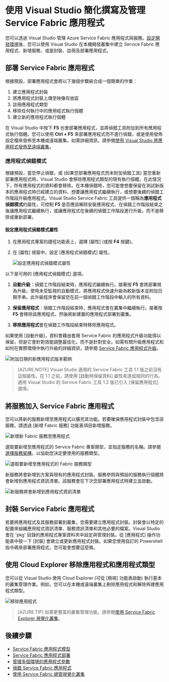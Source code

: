 <properties
   pageTitle="在 Visual Studio 中管理應用程式 | Microsoft Azure"
   description="使用 Visual Studio 來建立、開發、封裝、部署和偵錯 Service Fabric 應用程式和服務。"
   services="service-fabric"
   documentationCenter=".net"
   authors="seanmck"
   manager="timlt"
   editor=""/>

<tags
   ms.service="service-fabric"
   ms.devlang="dotnet"
   ms.topic="article"
   ms.tgt_pltfrm="na"
   ms.workload="na"
   ms.date="09/09/2016"
   ms.author="seanmck;mikhegn"/>

# 使用 Visual Studio 簡化撰寫及管理 Service Fabric 應用程式

您可以透過 Visual Studio 管理 Azure Service Fabric 應用程式與服務。[設定開發環境](service-fabric-get-started.md)後，您可以使用 Visual Studio 在本機開發叢集中建立 Service Fabric 應用程式、新增服務，或是封裝、註冊及部署應用程式。

## 部署 Service Fabric 應用程式

根據預設，部署應用程式會將以下幾個步驟結合成一個簡單的作業：

1. 建立應用程式封裝
2. 將應用程式封裝上傳至映像存放區
3. 註冊應用程式類型
4. 移除任何執行中的應用程式執行個體
5. 建立新的應用程式執行個體

在 Visual Studio 中按下 **F5** 也會部署應用程式，並將偵錯工具附加到所有應用程式執行個體。您可以使用 **Ctrl + F5** 來部署應用程式而不進行偵錯，或是使用發佈設定檔來發佈至本機或遠端叢集。如需詳細資訊，請參閱[使用 Visual Studio 將應用程式發佈至遠端叢集](service-fabric-publish-app-remote-cluster.md)。

### 應用程式偵錯模式

根據預設，當您停止偵錯，或 (如果您部署應用程式而未附加偵錯工具) 當您重新部署應用程式時，Visual Studio 會移除應用程式類型的現有執行個體。在此情況下，所有應用程式的資料都會移除。在本機偵錯時，您可能會想要保留在測試新版本的應用程式時已經建立的資料、想要讓應用程式繼續執行，或想要後續的偵錯工作階段升級應用程式。Visual Studio Service Fabric 工具提供一個稱為**應用程式偵錯模式**的屬性，可控制 **F5** 是否應該解除安裝應用程式、在偵錯工作階段結束之後讓應用程式繼續執行，或讓應用程式在後續的偵錯工作階段進行升級，而不是移除或重新部署。

#### 設定應用程式偵錯模式屬性

1. 在應用程式專案的捷徑功能表上，選擇 [屬性] \(或按 **F4** 按鍵)。
2. 在 [屬性] 視窗中，設定 [應用程式偵錯模式] 屬性。

    ![設定應用程式偵錯模式屬性][debugmodeproperty]

以下是可用的 [應用程式偵錯模式] 選項。

1. **自動升級**：偵錯工作階段結束時，應用程式繼續執行。接著按 **F5** 會將部署視為升級，使用未受監視的自動模式，將應用程式快速升級為較新版本並附加日期字串。此升級程序會保留您在前一個偵錯工作階段中輸入的所有資料。

2. **保留應用程式**︰偵錯工作階段結束時，應用程式會在叢集中繼續執行。接著按 **F5** 會移除該應用程式，然後將新建置的應用程式部署到叢集。

3. **移除應用程式**會在偵錯工作階段結束時移除應用程式。

如果使用 [自動升級]，資料會藉由套用 Service Fabric 的應用程式升級功能得以保留，但是它會針對效能調整最佳化，而不是針對安全。如需有關升級應用程式和如何在實際環境中執行升級的詳細資訊，請參閱 [Service Fabric 應用程式升級](service-fabric-application-upgrade.md)。

![附加日期的新應用程式版本範例][preservedata]

>[AZURE.NOTE] Visual Studio 適用的 Service Fabric 工具 1.1 版之前沒有這個屬性。在 1.1 之前，請使用 [啟動時保留資料] 屬性來達成相同的行為。適用 Visual Studio 的 Service Fabric 工具 1.2 版已引入 [保留應用程式] 選項。

## 將服務加入 Service Fabric 應用程式

您可以將新的服務新增至應用程式以擴充其功能。若要確保應用程式封裝中包含該服務，請透過 [新增 Fabric 服務] 功能表項目新增服務。

![新增新 Fabric 服務至應用程式][newservice]

選取要新增至應用程式的 Service Fabric 專案類型，並指定服務的名稱。請參閱[選擇服務架構](service-fabric-choose-framework.md)，以協助您決定要使用的服務類型。

![選取要新增至應用程式的 Fabric 服務類型][addserviceproject]

新服務將會新增到方案與現有的應用程式封裝。服務參照與預設的服務執行個體將會新增到應用程式資訊清單。該服務會在下次您部署應用程式時建立並啟動。

![新服務將會新增到應用程式資訊清單][newserviceapplicationmanifest]

## 封裝 Service Fabric 應用程式

若要將應用程式及其服務部署到叢集，您需要建立應用程式封裝。封裝會以特定的配置來組織應用程式資訊清單、服務資訊清單和其他必要的檔案。Visual Studio 會在 'pkg' 目錄的應用程式專案資料夾中設定與管理封裝。從 [應用程式] 操作功能表中按一下 [封裝] 會建立或更新應用程式封裝。如果您使用自訂的 Powershell 指令碼來部署應用程式，您可能會想要這麼做。

## 使用 Cloud Explorer 移除應用程式和應用程式類型

您可以從 Visual Studio 使用 Cloud Explorer (可從 [檢視] 功能表啟動) 執行基本的叢集管理作業。例如，您可以在本機或遠端叢集上刪除應用程式和解除佈建應用程式類型。

![移除應用程式](./media/service-fabric-manage-application-in-visual-studio/removeapplication.png)

>[AZURE.TIP] 如需更豐富的叢集管理功能，請參閱[使用 Service Fabric Explorer 視覺化叢集](service-fabric-visualizing-your-cluster.md)。


<!--Every topic should have next steps and links to the next logical set of content to keep the customer engaged-->
## 後續步驟

- [Service Fabric 應用程式模型](service-fabric-application-model.md)
- [Service Fabric 應用程式部署](service-fabric-deploy-remove-applications.md)
- [管理多個環境的應用程式參數](service-fabric-manage-multiple-environment-app-configuration.md)
- [偵錯 Service Fabric 應用程式](service-fabric-debugging-your-application.md)
- [使用 Service Fabric 總管視覺化叢集](service-fabric-visualizing-your-cluster.md)

<!--Image references-->
[addserviceproject]: ./media/service-fabric-manage-application-in-visual-studio/addserviceproject.png
[manageservicefabric]: ./media/service-fabric-manage-application-in-visual-studio/manageservicefabric.png
[newservice]: ./media/service-fabric-manage-application-in-visual-studio/newservice.png
[newserviceapplicationmanifest]: ./media/service-fabric-manage-application-in-visual-studio/newserviceapplicationmanifest.png
[preservedata]: ./media/service-fabric-manage-application-in-visual-studio/preservedata.png
[debugmodeproperty]: ./media/service-fabric-manage-application-in-visual-studio/debugmodeproperty.png

<!---HONumber=AcomDC_0921_2016-->
